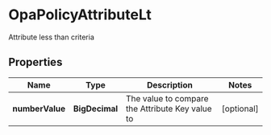 

# OpaPolicyAttributeLt

Attribute less than criteria

## Properties

| Name | Type | Description | Notes |
|------------ | ------------- | ------------- | -------------|
|**numberValue** | **BigDecimal** | The value to compare the Attribute Key value to |  [optional] |



